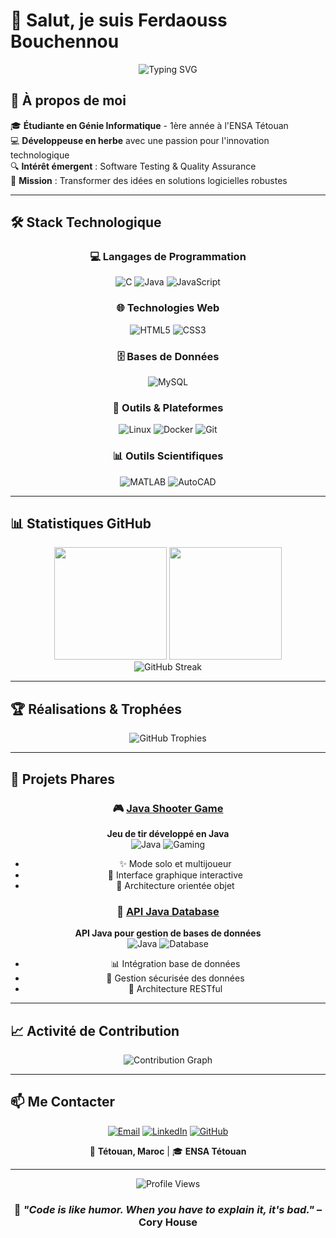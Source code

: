 # 👋 Salut, je suis Ferdaouss Bouchennou

<div align="center">
  
  ![Typing SVG](https://readme-typing-svg.herokuapp.com?font=Fira+Code&size=22&duration=4000&pause=1000&color=FF69B4&center=true&vCenter=true&width=600&lines=Étudiante+en+Génie+Informatique;Passionnée+par+le+développement;Exploratrice+des+technologies+émergentes;En+quête+d'innovation+technologique)

</div>

## 🚀 À propos de moi

🎓 **Étudiante en Génie Informatique** - 1ère année à l'ENSA Tétouan  
💻 **Développeuse en herbe** avec une passion pour l'innovation technologique  
🔍 **Intérêt émergent** : Software Testing & Quality Assurance  
🌟 **Mission** : Transformer des idées en solutions logicielles robustes  

---

## 🛠️ Stack Technologique

<div align="center">

### 💻 Langages de Programmation
![C](https://img.shields.io/badge/C-00599C?style=for-the-badge&logo=c&logoColor=white)
![Java](https://img.shields.io/badge/Java-ED8B00?style=for-the-badge&logo=java&logoColor=white)
![JavaScript](https://img.shields.io/badge/JavaScript-F7DF1E?style=for-the-badge&logo=javascript&logoColor=black)

### 🌐 Technologies Web
![HTML5](https://img.shields.io/badge/HTML5-E34F26?style=for-the-badge&logo=html5&logoColor=white)
![CSS3](https://img.shields.io/badge/CSS3-1572B6?style=for-the-badge&logo=css3&logoColor=white)

### 🗄️ Bases de Données
![MySQL](https://img.shields.io/badge/MySQL-4479A1?style=for-the-badge&logo=mysql&logoColor=white)

### 🔧 Outils & Plateformes
![Linux](https://img.shields.io/badge/Linux-FCC624?style=for-the-badge&logo=linux&logoColor=black)
![Docker](https://img.shields.io/badge/Docker-2496ED?style=for-the-badge&logo=docker&logoColor=white)
![Git](https://img.shields.io/badge/Git-F05032?style=for-the-badge&logo=git&logoColor=white)

### 📊 Outils Scientifiques
![MATLAB](https://img.shields.io/badge/MATLAB-0076A8?style=for-the-badge&logo=mathworks&logoColor=white)
![AutoCAD](https://img.shields.io/badge/AutoCAD-0696D7?style=for-the-badge&logo=autodesk&logoColor=white)

</div>

---

## 📊 Statistiques GitHub

<div align="center">
  <img height="180em" src="https://github-readme-stats-one-bice.vercel.app/api?username=ferdaoussBouchennou&show_icons=true&theme=tokyonight&include_all_commits=true&count_private=true&hide_border=true"/>
  <img height="180em" src="https://github-readme-stats-one-bice.vercel.app/api/top-langs/?username=ferdaoussBouchennou&layout=compact&theme=tokyonight&hide_border=true"/>
</div>

<div align="center">
  <img src="https://github-readme-streak-stats.herokuapp.com?user=ferdaoussBouchennou&theme=tokyonight&hide_border=true&date_format=M%20j%5B%2C%20Y%5D" alt="GitHub Streak"/>
</div>

---

## 🏆 Réalisations & Trophées

<div align="center">
  <img src="https://github-profile-trophy.vercel.app/?username=ferdaoussBouchennou&theme=tokyonight&no-frame=true&no-bg=false&margin-w=4&row=2&column=4" alt="GitHub Trophies"/>
</div>

---

## 🚀 Projets Phares

<div align="center">

### 🎮 [Java Shooter Game](https://github.com/ferdaoussBouchennou/java-shooter-game)
**Jeu de tir développé en Java**  
![Java](https://img.shields.io/badge/Java-ED8B00?style=flat-square&logo=java&logoColor=white)
![Gaming](https://img.shields.io/badge/Gaming-FF6B6B?style=flat-square&logo=gamepad&logoColor=white)
- ✨ Mode solo et multijoueur
- 🎯 Interface graphique interactive
- 🔧 Architecture orientée objet

### 🔗 [API Java Database](https://github.com/ferdaoussBouchennou/API_BD)
**API Java pour gestion de bases de données**  
![Java](https://img.shields.io/badge/Java-ED8B00?style=flat-square&logo=java&logoColor=white)
![Database](https://img.shields.io/badge/Database-4479A1?style=flat-square&logo=database&logoColor=white)
- 📊 Intégration base de données
- 🔐 Gestion sécurisée des données
- 📡 Architecture RESTful

</div>

---

## 📈 Activité de Contribution

<div align="center">
  <img src="https://github-readme-activity-graph.vercel.app/graph?username=ferdaoussBouchennou&theme=tokyo-night&hide_border=true&area=true" alt="Contribution Graph"/>
</div>

---

## 📫 Me Contacter

<div align="center">

[![Email](https://img.shields.io/badge/Email-D14836?style=for-the-badge&logo=gmail&logoColor=white)](mailto:ferdaousbo12@gmail.com)
[![LinkedIn](https://img.shields.io/badge/LinkedIn-0077B5?style=for-the-badge&logo=linkedin&logoColor=white)](https://www.linkedin.com/in/ferdaouss-bouchennou-917b6b24b/)
[![GitHub](https://img.shields.io/badge/GitHub-100000?style=for-the-badge&logo=github&logoColor=white)](https://github.com/ferdaoussBouchennou)

📍 **Tétouan, Maroc** | 🎓 **ENSA Tétouan**

</div>

---

<div align="center">
  
  ![Profile Views](https://komarev.com/ghpvc/?username=ferdaoussBouchennou&color=blueviolet&style=for-the-badge)
  
  ### 💫 *"Code is like humor. When you have to explain it, it's bad."* – Cory House
  
</div>
